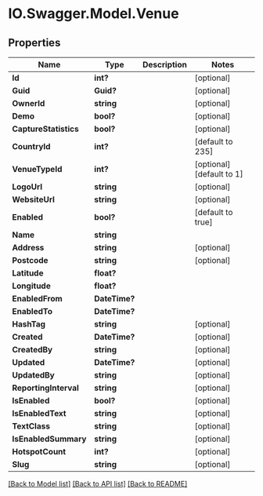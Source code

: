 # IO.Swagger.Model.Venue
## Properties

Name | Type | Description | Notes
------------ | ------------- | ------------- | -------------
**Id** | **int?** |  | [optional] 
**Guid** | **Guid?** |  | [optional] 
**OwnerId** | **string** |  | [optional] 
**Demo** | **bool?** |  | [optional] 
**CaptureStatistics** | **bool?** |  | [optional] 
**CountryId** | **int?** |  | [default to 235]
**VenueTypeId** | **int?** |  | [optional] [default to 1]
**LogoUrl** | **string** |  | [optional] 
**WebsiteUrl** | **string** |  | [optional] 
**Enabled** | **bool?** |  | [default to true]
**Name** | **string** |  | 
**Address** | **string** |  | [optional] 
**Postcode** | **string** |  | [optional] 
**Latitude** | **float?** |  | 
**Longitude** | **float?** |  | 
**EnabledFrom** | **DateTime?** |  | 
**EnabledTo** | **DateTime?** |  | 
**HashTag** | **string** |  | [optional] 
**Created** | **DateTime?** |  | [optional] 
**CreatedBy** | **string** |  | [optional] 
**Updated** | **DateTime?** |  | [optional] 
**UpdatedBy** | **string** |  | [optional] 
**ReportingInterval** | **string** |  | [optional] 
**IsEnabled** | **bool?** |  | [optional] 
**IsEnabledText** | **string** |  | [optional] 
**TextClass** | **string** |  | [optional] 
**IsEnabledSummary** | **string** |  | [optional] 
**HotspotCount** | **int?** |  | [optional] 
**Slug** | **string** |  | [optional] 

[[Back to Model list]](../README.md#documentation-for-models) [[Back to API list]](../README.md#documentation-for-api-endpoints) [[Back to README]](../README.md)

